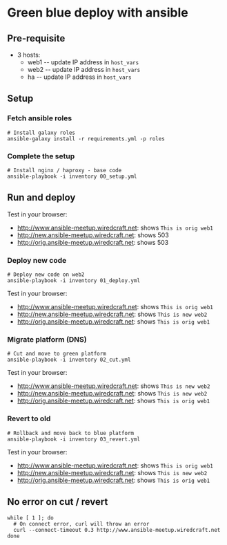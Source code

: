 # Green blue deploy with ansible

## Pre-requisite

- 3 hosts: 
  - web1 -- update IP address in `host_vars`
  - web2 -- update IP address in `host_vars`
  - ha -- update IP address in `host_vars`

## Setup

### Fetch ansible roles

```
# Install galaxy roles
ansible-galaxy install -r requirements.yml -p roles
```

### Complete the setup

```
# Install nginx / haproxy - base code
ansible-playbook -i inventory 00_setup.yml
```

## Run and deploy

Test in your browser:

- http://www.ansible-meetup.wiredcraft.net: shows `This is orig web1`
- http://new.ansible-meetup.wiredcraft.net: shows 503
- http://orig.ansible-meetup.wiredcraft.net: shows 503

### Deploy new code

```
# Deploy new code on web2
ansible-playbook -i inventory 01_deploy.yml
```

Test in your browser:

- http://www.ansible-meetup.wiredcraft.net: shows `This is orig web1`
- http://new.ansible-meetup.wiredcraft.net: shows `This is new web2`
- http://orig.ansible-meetup.wiredcraft.net: shows `This is orig web1`

### Migrate platform (DNS)

```
# Cut and move to green platform
ansible-playbook -i inventory 02_cut.yml
```

Test in your browser:

- http://www.ansible-meetup.wiredcraft.net: shows `This is new web2`
- http://new.ansible-meetup.wiredcraft.net: shows `This is new web2`
- http://orig.ansible-meetup.wiredcraft.net: shows `This is orig web1`

### Revert to old

```
# Rollback and move back to blue platform
ansible-playbook -i inventory 03_revert.yml
```

Test in your browser:

- http://www.ansible-meetup.wiredcraft.net: shows `This is orig web1`
- http://new.ansible-meetup.wiredcraft.net: shows `This is new web2`
- http://orig.ansible-meetup.wiredcraft.net: shows `This is orig web1`

## No error on cut / revert

```
while [ 1 ]; do 
  # On connect error, curl will throw an error
  curl --connect-timeout 0.3 http://www.ansible-meetup.wiredcraft.net
done
```

